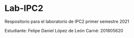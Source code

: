 # Lab-IPC2
Respositorio para el laboratorio de IPC2 primer semestre 2021

Estudiante: Felipe Daniel López de León
Carné: 201805620

